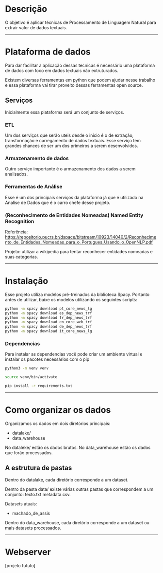 # Descrição

O objetivo é aplicar técnicas de Processamento de Linguagem Natural para extrair valor de dados textuais.

---

# Plataforma de dados

Para dar facilitar a aplicação dessas tecnicas é necessário uma plataforma de dados com foco em dados textuais não extruturados.

Existem diversas ferramentas em python que podem ajudar nesse trabalho e essa plataforma vai tirar proveito dessas ferramentas open source.

## Serviços

Inicialmente essa plataforma será um conjunto de serviços.

### ETL

Um dos serviços que serão uteis desde o início é o de extração, transformação e carregamento de dados textuais. Esse serviço tem grandes chances de ser um dos primeiros a serem desenvolvidos.

### Armazenamento de dados

Outro serviço importante é o armazenamento dos dados a serem analisados.

### Ferramentas de Análise

Esse é um dos principais serviços da plataforma já que é utilizado na Analise de Dados que é o carro chefe desse projeto.

### (Reconhecimento de Entidades Nomeadas) Named Entity Recognition

Referência: https://repositorio.pucrs.br/dspace/bitstream/10923/14040/2/Reconhecimento_de_Entidades_Nomeadas_para_o_Portugues_Usando_o_OpenNLP.pdf

Projeto: utilizar a wikipedia para tentar reconhecer entidades nomeadas e suas categorias.

---

# Instalação

Esse projeto utiliza modelos pré-treinados da biblioteca Spacy. Portanto antes de utilizar, baixe os modelos utilizando os seguintes scripts:

``` bash
python -m spacy download pt_core_news_lg
python -m spacy download es_dep_news_trf
python -m spacy download fr_dep_news_trf
python -m spacy download en_core_web_trf
python -m spacy download de_dep_news_trf
python -m spacy download it_core_news_lg
``` 

### Dependencias

Para instalar as dependencias você pode criar um ambiente virtual e instalar os pacotes necessários com o pip

``` bash
python3 -m venv venv

source venv/bin/activate

pip install -r requirements.txt
```

---

# Como organizar os dados

Organizamos os dados em dois diretórios principais:

* datalake/
* data_warehouse

No dataleke/ estão os dados brutos.
No data_warehouse estão os dados que forão processados.

## A estrutura de pastas

Dentro do datalake, cada diretório corresponde a um dataset.

Dentro da pasta data/ existe várias outras pastas que correspondem a um conjunto: texto.txt metadata.csv.

Datasets atuais:

* machado_de_assis

Dentro do data_warehouse, cada diretório corresponde a um dataset ou mais datasets processados.

---

# Webserver

[projeto fututo]